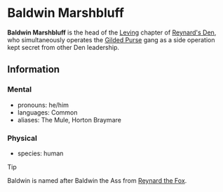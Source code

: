 # Baldwin Marshbluff

**Baldwin Marshbluff** is the head of the [Leving](../../../societies/esterfell-accord/leving/) chapter of [Reynard's Den](../../reynards-den.md), who simultaneously operates the [Gilded Purse](../) gang as a side operation kept secret from other Den leadership.

## Information

### Mental

- pronouns: he/him
- languages: Common
- aliases: The Mule, Horton Braymare

### Physical

- species: human

> [!TIP]
> Baldwin is named after Baldwin the Ass from [Reynard the Fox](https://en.wikipedia.org/wiki/Reynard_the_Fox).

